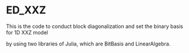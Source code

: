 # ED_XXZ

This is the code to conduct block diagonalization and set the binary basis for 1D XXZ model

by using two libraries of Julia, which are BitBasis and LinearAlgebra.